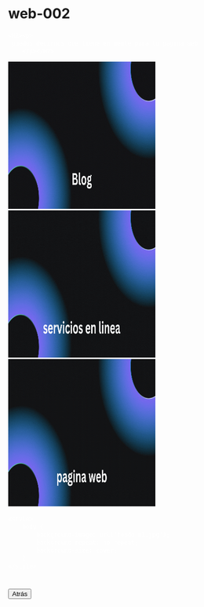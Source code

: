 # web-002
<font color="white"><p style="font-family: 'Arial', sans-serif;">











    <H2><p> 
     puedes decirnos que tiene en mente para tu pagina web 
        </p></H2>

    
 
      
    


<a href="https://ice200626.github.io/web-003/">
  <img src="boton 002.gif" alt="Example GIF" width="300" height="300">
</a>


<a href="https://ice200626.github.io/web-003/">
  <img src="boton 003.gif" alt="Example GIF" width="300" height="300">
</a>

<a href="https://ice200626.github.io/web-003/">
  <img src="boton 004.gif" alt="Example GIF" width="300" height="300"> 
</a>



<html lang="es">
<head>
    <meta charset="UTF-8">
    <meta name="viewport" content="width=device-width, initial-scale=1.0">
  
    <style>
        body {
            background-image: url('fondo n1.jpg');
            background-repeat: no-repeat;
            background-size: cover;
        }
    </style>
</head>
<body>
    <h1></h1>
</body>
</html>

<button onclick="history.back()">Atrás</button>


